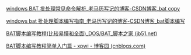 [windows BAT 批处理常见命令解析_老马历写记的博客-CSDN博客_bat copy](https://blog.csdn.net/chuangxin/article/details/104275423)

[windows bat 批处理脚本编写指南_老马历写记的博客-CSDN博客_bat脚本编写](https://blog.csdn.net/chuangxin/article/details/104100725)

[BAT脚本编写教程(比较易懂和全面)_DOS/BAT_脚本之家 (jb51.net)](https://www.jb51.net/article/49627.htm)

[BAT脚本编写教程简单入门篇 - xpwi - 博客园 (cnblogs.com)](https://www.cnblogs.com/xpwi/p/9628613.html)